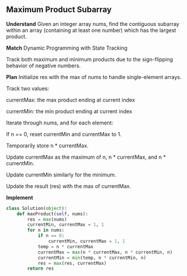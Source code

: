## Maximum Product Subarray
**Understand**
Given an integer array nums, find the contiguous subarray within an array (containing at least one number) which has the largest product.

**Match**
Dynamic Programming with State Tracking

Track both maximum and minimum products due to the sign-flipping behavior of negative numbers.

**Plan**
Initialize res with the max of nums to handle single-element arrays.

Track two values:

currentMax: the max product ending at current index

currentMin: the min product ending at current index

Iterate through nums, and for each element:

If n == 0, reset currentMin and currentMax to 1.

Temporarily store n * currentMax.

Update currentMax as the maximum of n, n * currentMax, and n * currentMin.

Update currentMin similarly for the minimum.

Update the result (res) with the max of currentMax.

**Implement**
```python
class Solution(object):
    def maxProduct(self, nums):
        res = max(nums)
        currentMin, currentMax = 1, 1
        for n in nums:
            if n == 0:
                currentMin, currentMax = 1, 1
            temp = n * currentMax
            currentMax = max(n * currentMax, n * currentMin, n)
            currentMin = min(temp, n * currentMin, n)
            res = max(res, currentMax)
        return res
```
